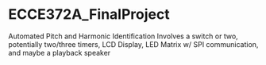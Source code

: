 # ECCE372A_FinalProject
Automated Pitch and Harmonic Identification
Involves a switch or two, potentially two/three timers, LCD Display, LED Matrix w/ SPI communication, and maybe a playback speaker
